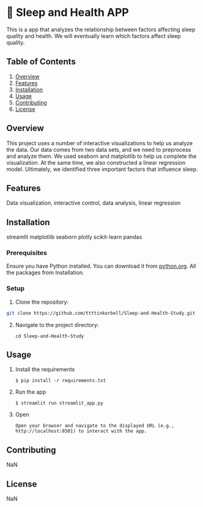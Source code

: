 # 🎈 Sleep and Health APP

This is a app that analyzes the relationship between factors affecting sleep quality and health.
We will eventually learn which factors affect sleep quality.

## Table of Contents
1. [Overview](#overview)
2. [Features](#features)
3. [Installation](#installation)
4. [Usage](#usage)
5. [Contributing](#contributing)
6. [License](#license)

## Overview

This project uses a number of interactive visualizations to help us analyze the data. Our data comes from two data sets, and we need to preprocess and analyze them. We used seaborn and matplotlib to help us complete the visualization. At the same time, we also constructed a linear regression model. Ultimately, we identified three important factors that influence sleep.

## Features

Data visualization, interactive control, data analysis, linear regression

## Installation

streamlit
matplotlib
seaborn
plotly
scikit-learn
pandas

### Prerequisites

Ensure you have Python installed. You can download it from [python.org](https://www.python.org).
All the packages from Installation.

### Setup

1. Clone the repository:

```bash
git clone https://github.com/ttttinkerbell/Sleep-and-Health-Study.git
```

2. Navigate to the project directory:

   ```
   cd Sleep-and-Health-Study
   ```

## Usage

1. Install the requirements

   ```
   $ pip install -r requirements.txt
   ```

2. Run the app

   ```
   $ streamlit run streamlit_app.py
   ```

3. Open

   ```
   Open your browser and navigate to the displayed URL (e.g., http://localhost:8501) to interact with the app.
   ```

## Contributing

NaN

## License

NaN
